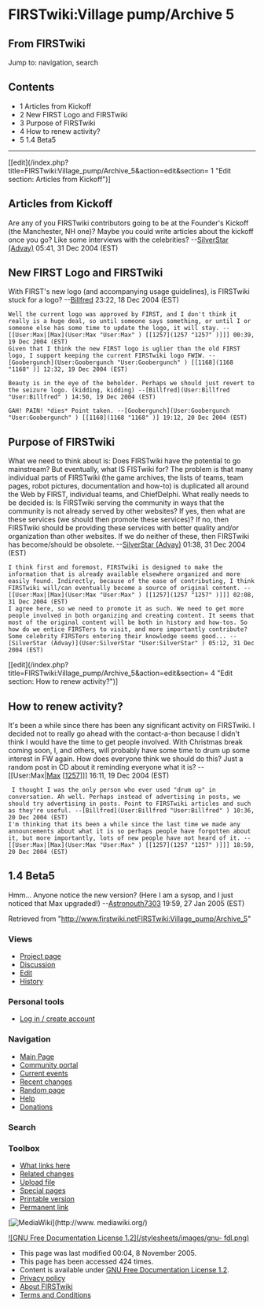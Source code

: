 # FIRSTwiki:Village pump/Archive 5

## From FIRSTwiki

Jump to: navigation, search

## Contents

- 1 Articles from Kickoff
- 2 New FIRST Logo and FIRSTwiki
- 3 Purpose of FIRSTwiki
- 4 How to renew activity?
- 5 1.4 Beta5

--------------------------------------------------------------------------------

[[edit](/index.php?title=FIRSTwiki:Village_pump/Archive_5&action=edit&section=
1 "Edit section: Articles from Kickoff")]

## Articles from Kickoff

Are any of you FIRSTwiki contributors going to be at the Founder's Kickoff (the Manchester, NH one)? Maybe you could write articles about the kickoff once you go? Like some interviews with the celebrities? --[SilverStar (Advay)](User:SilverStar "User:SilverStar") 05:41, 31 Dec 2004 (EST)

## New FIRST Logo and FIRSTwiki

With FIRST's new logo (and accompanying usage guidelines), is FIRSTwiki stuck for a logo? --[Billfred](User:Billfred "User:Billfred") 23:22, 18 Dec 2004 (EST)

```
Well the current logo was approved by FIRST, and I don't think it really is a huge deal, so until someone says something, or until I or someone else has some time to update the logo, it will stay. --[[User:Max|[Max](User:Max "User:Max" ) [[1257](1257 "1257" )]]] 00:39, 19 Dec 2004 (EST) 
Given that I think the new FIRST logo is uglier than the old FIRST logo, I support keeping the current FIRSTwiki logo FWIW. --[Goobergunch](User:Goobergunch "User:Goobergunch" ) [[1168](1168 "1168" )] 12:32, 19 Dec 2004 (EST) 

Beauty is in the eye of the beholder. Perhaps we should just revert to the seizure logo. (kidding, kidding) --[Billfred](User:Billfred "User:Billfred" ) 14:50, 19 Dec 2004 (EST) 

GAH! PAIN! *dies* Point taken. --[Goobergunch](User:Goobergunch "User:Goobergunch" ) [[1168](1168 "1168" )] 19:12, 20 Dec 2004 (EST) 
```

## Purpose of FIRSTwiki

What we need to think about is: Does FIRSTwiki have the potential to go mainstream? But eventually, what IS FISTwiki for? The problem is that many individual parts of FIRSTwiki (the game archives, the lists of teams, team pages, robot pictures, documentation and how-to) is duplicated all around the Web by FIRST, individual teams, and ChiefDelphi. What really needs to be decided is: Is FIRSTwiki serving the community in ways that the community is not already served by other websites? If yes, then what are these services (we should then promote these services)? If no, then FIRSTwiki should be providing these services with better quality and/or organization than other websites. If we do neither of these, then FIRSTwiki has become/should be obsolete. --[SilverStar (Advay)](User:SilverStar "User:SilverStar") 01:38, 31 Dec 2004 (EST)

```
I think first and foremost, FIRSTwiki is designed to make the information that is already available elsewhere organized and more easily found. Indirectly, because of the ease of contributing, I think FIRSTwiki will/can eventually become a source of original content. --[[User:Max|[Max](User:Max "User:Max" ) [[1257](1257 "1257" )]]] 02:08, 31 Dec 2004 (EST) 
I agree here, so we need to promote it as such. We need to get more people involved in both organizing and creating content. It seems that most of the original content will be both in history and how-tos. So how do we entice FIRSTers to visit, and more importantly contribute? Some celebrity FIRSTers entering their knowledge seems good... --[SilverStar (Advay)](User:SilverStar "User:SilverStar" ) 05:12, 31 Dec 2004 (EST) 
```

[[edit](/index.php?title=FIRSTwiki:Village_pump/Archive_5&action=edit&section=
4 "Edit section: How to renew activity?")]

## How to renew activity?

It's been a while since there has been any significant activity on FIRSTwiki. I decided not to really go ahead with the contact-a-thon because I didn't think I would have the time to get people involved. With Christmas break coming soon, I, and others, will probably have some time to drum up some interest in FW again. How does everyone think we should do this? Just a random post in CD about it reminding everyone what it is? --[[User:Max|[Max](User:Max "User:Max") [[1257](1257 "1257")]]] 16:11, 19 Dec 2004 (EST)

```
 I thought I was the only person who ever used "drum up" in conversation. Ah well. Perhaps instead of advertising in posts, we should try advertising in posts. Point to FIRSTwiki articles and such as they're useful. --[Billfred](User:Billfred "User:Billfred" ) 10:36, 20 Dec 2004 (EST) 
I'm thinking that its been a while since the last time we made any announcements about what it is so perhaps people have forgotten about it, but more importantly, lots of new people have not heard of it. --[[User:Max|[Max](User:Max "User:Max" ) [[1257](1257 "1257" )]]] 18:59, 20 Dec 2004 (EST) 
```

## 1.4 Beta5

Hmm... Anyone notice the new version? (Here I am a sysop, and I just noticed that Max upgraded!) --[Astronouth7303](User:Astronouth7303 "User:Astronouth7303") 19:59, 27 Jan 2005 (EST)

Retrieved from "<http://www.firstwiki.netFIRSTwiki:Village_pump/Archive_5>"

### Views

- [Project page](FIRSTwiki:Village_pump/Archive_5)
- [Discussion](/index.php?title=FIRSTwiki_talk:Village_pump/Archive_5&action=edit)
- [Edit](/index.php?title=FIRSTwiki:Village_pump/Archive_5&action=edit)
- [History](/index.php?title=FIRSTwiki:Village_pump/Archive_5&action=history)

### Personal tools

- [Log in / create account](/index.php?title=Special:Userlogin&returnto=FIRSTwiki:Village_pump/Archive_5)

[](Main_Page "Main Page")

### Navigation

- [Main Page](Main_Page)
- [Community portal](FIRSTwiki:Community_portal)
- [Current events](Current_events)
- [Recent changes](Special:Recentchanges)
- [Random page](Special:Random)
- [Help](Help:Contents)
- [Donations](FIRSTwiki:Site_support)

### Search

### Toolbox

- [What links here](Special:Whatlinkshere/FIRSTwiki:Village_pump/Archive_5)
- [Related changes](Special:Recentchangeslinked/FIRSTwiki:Village_pump/Archive_5)
- [Upload file](Special:Upload)
- [Special pages](Special:Specialpages)
- [Printable version](/index.php?title=FIRSTwiki:Village_pump/Archive_5&printable=yes)
- [Permanent link](/index.php?title=FIRSTwiki:Village_pump/Archive_5&oldid=40434)

[![MediaWiki](/skins/common/images/poweredby_mediawiki_88x31.png)](http://www.
mediawiki.org/)

[![GNU Free Documentation License 1.2](/stylesheets/images/gnu-
fdl.png)](http://www.gnu.org/copyleft/fdl.html)

- This page was last modified 00:04, 8 November 2005.
- This page has been accessed 424 times.
- Content is available under [GNU Free Documentation License 1.2](http://www.gnu.org/copyleft/fdl.html "http://www.gnu.org/copyleft/fdl.html").
- [Privacy policy](FIRSTwiki:Privacy_policy "FIRSTwiki:Privacy policy")
- [About FIRSTwiki](FIRSTwiki:About "FIRSTwiki:About")
- [Terms and Conditions](FIRSTwiki:Terms_and_conditions "FIRSTwiki:Terms and conditions")

